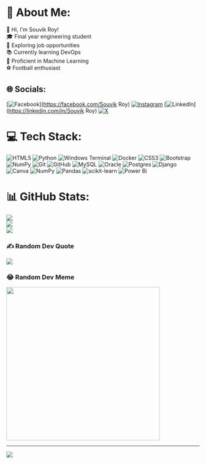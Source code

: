 # 💫 About Me:
👋 Hi, I'm Souvik Roy!<br>🎓 Final year engineering student<br>🚀 Exploring job opportunities<br>📚 Currently learning DevOps<br>🤖 Proficient in Machine Learning<br>⚽ Football enthusiast<br>


## 🌐 Socials:
[![Facebook](https://img.shields.io/badge/Facebook-%231877F2.svg?logo=Facebook&logoColor=white)](https://facebook.com/Souvik Roy) [![Instagram](https://img.shields.io/badge/Instagram-%23E4405F.svg?logo=Instagram&logoColor=white)](https://instagram.com/s0uvik_r0y) [![LinkedIn](https://img.shields.io/badge/LinkedIn-%230077B5.svg?logo=linkedin&logoColor=white)](https://linkedin.com/in/Souvik Roy) [![X](https://img.shields.io/badge/X-black.svg?logo=X&logoColor=white)](https://x.com/@SouvikR70468850) 

# 💻 Tech Stack:
![HTML5](https://img.shields.io/badge/html5-%23E34F26.svg?style=plastic&logo=html5&logoColor=white) ![Python](https://img.shields.io/badge/python-3670A0?style=plastic&logo=python&logoColor=ffdd54) ![Windows Terminal](https://img.shields.io/badge/Windows%20Terminal-%234D4D4D.svg?style=plastic&logo=windows-terminal&logoColor=white) ![Docker](https://img.shields.io/badge/docker-%230db7ed.svg?style=plastic&logo=docker&logoColor=white) ![CSS3](https://img.shields.io/badge/css3-%231572B6.svg?style=plastic&logo=css3&logoColor=white) ![Bootstrap](https://img.shields.io/badge/bootstrap-%238511FA.svg?style=plastic&logo=bootstrap&logoColor=white) ![NumPy](https://img.shields.io/badge/numpy-%23013243.svg?style=plastic&logo=numpy&logoColor=white) ![Git](https://img.shields.io/badge/git-%23F05033.svg?style=plastic&logo=git&logoColor=white) ![GitHub](https://img.shields.io/badge/github-%23121011.svg?style=plastic&logo=github&logoColor=white) ![MySQL](https://img.shields.io/badge/mysql-4479A1.svg?style=plastic&logo=mysql&logoColor=white) ![Oracle](https://img.shields.io/badge/Oracle-F80000?style=plastic&logo=oracle&logoColor=white) ![Postgres](https://img.shields.io/badge/postgres-%23316192.svg?style=plastic&logo=postgresql&logoColor=white) ![Django](https://img.shields.io/badge/django-%23092E20.svg?style=plastic&logo=django&logoColor=white) ![Canva](https://img.shields.io/badge/Canva-%2300C4CC.svg?style=plastic&logo=Canva&logoColor=white) ![NumPy](https://img.shields.io/badge/numpy-%23013243.svg?style=plastic&logo=numpy&logoColor=white) ![Pandas](https://img.shields.io/badge/pandas-%23150458.svg?style=plastic&logo=pandas&logoColor=white) ![scikit-learn](https://img.shields.io/badge/scikit--learn-%23F7931E.svg?style=plastic&logo=scikit-learn&logoColor=white) ![Power Bi](https://img.shields.io/badge/power_bi-F2C811?style=plastic&logo=powerbi&logoColor=black)
# 📊 GitHub Stats:
![](https://github-readme-stats.vercel.app/api?username=SouvikRoy0910&theme=algolia&hide_border=false&include_all_commits=true&count_private=false)<br/>
![](https://github-readme-streak-stats.herokuapp.com/?user=SouvikRoy0910&theme=algolia&hide_border=false)<br/>
![](https://github-readme-stats.vercel.app/api/top-langs/?username=SouvikRoy0910&theme=algolia&hide_border=false&include_all_commits=true&count_private=false&layout=compact)

### ✍️ Random Dev Quote
![](https://quotes-github-readme.vercel.app/api?type=horizontal&theme=radical)

### 😂 Random Dev Meme
<img src='https://memer-new.vercel.app/' style="height: 400px;"/>

---
[![](https://visitcount.itsvg.in/api?id=SouvikRoy0910&icon=2&color=4)](https://visitcount.itsvg.in)

<!-- Proudly created with GPRM ( https://gprm.itsvg.in ) -->
